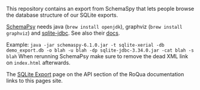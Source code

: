 This repository contains an export from SchemaSpy that lets people browse the database structure of our SQLite exports.

[SchemaPsy](https://github.com/schemaspy/schemaspy/releases) needs java (`brew install openjdk`), graphviz (`brew install graphviz`) and [sqlite-jdbc](https://github.com/xerial/sqlite-jdbc). See also their [docs](https://schemaspy.readthedocs.io/en/latest/installation.html).

Example: `java -jar schemaspy-6.1.0.jar -t sqlite-xerial -db demo_export.db -o blah -u blah -dp sqlite-jdbc-3.34.0.jar -cat blah -s blah`
When rerunning SchemaPsy make sure to remove the dead XML link on `index.html` afterwards. 

The [SQLite Export](https://docs.roqua.net/en/developer/rom/data_export/sql_export/#schema) page on the API section of the RoQua documentation links to this pages site. 
